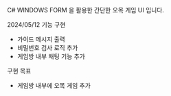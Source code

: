 C# WINDOWS FORM 을 활용한 간단한 오목 게임 UI 입니다. 

2024/05/12
기능 구현
- 가이드 메시지 출력
- 비밀번호 검사 로직 추가
- 게임방 내부 채팅 기능 추가

구현 목표
- 게임방 내부에 오목 게임 추가
